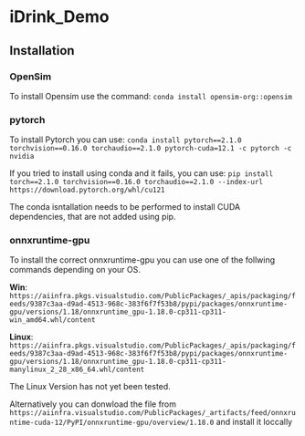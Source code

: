 # iDrink_Demo


## Installation

### OpenSim

To install Opensim use the command: `conda install opensim-org::opensim`

### pytorch

To install Pytorch you can use: `conda install pytorch==2.1.0 torchvision==0.16.0 torchaudio==2.1.0 pytorch-cuda=12.1 -c pytorch -c nvidia`

If you tried to install using conda and it fails, you can use: `pip install torch==2.1.0 torchvision==0.16.0 torchaudio==2.1.0 --index-url https://download.pytorch.org/whl/cu121`

The conda isntallation needs to be performed to install CUDA dependencies, that are not added using pip.

### onnxruntime-gpu
To install the correct onnxruntime-gpu you can use one of the follwing commands depending on your OS.

**Win**: `https://aiinfra.pkgs.visualstudio.com/PublicPackages/_apis/packaging/feeds/9387c3aa-d9ad-4513-968c-383f6f7f53b8/pypi/packages/onnxruntime-gpu/versions/1.18/onnxruntime_gpu-1.18.0-cp311-cp311-win_amd64.whl/content`

**Linux**: `https://aiinfra.pkgs.visualstudio.com/PublicPackages/_apis/packaging/feeds/9387c3aa-d9ad-4513-968c-383f6f7f53b8/pypi/packages/onnxruntime-gpu/versions/1.18/onnxruntime_gpu-1.18.0-cp311-cp311-manylinux_2_28_x86_64.whl/content`

The Linux Version has not yet been tested.

Alternatively you can donwload the file from
`https://aiinfra.visualstudio.com/PublicPackages/_artifacts/feed/onnxruntime-cuda-12/PyPI/onnxruntime-gpu/overview/1.18.0`
and install it loccally
